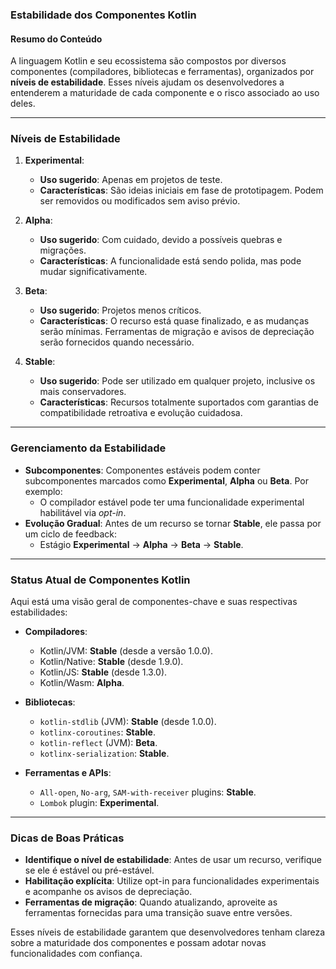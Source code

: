 ### **Estabilidade dos Componentes Kotlin**

#### **Resumo do Conteúdo**
A linguagem Kotlin e seu ecossistema são compostos por diversos componentes (compiladores, bibliotecas e ferramentas), organizados por **níveis de estabilidade**. Esses níveis ajudam os desenvolvedores a entenderem a maturidade de cada componente e o risco associado ao uso deles.

---

### **Níveis de Estabilidade**
1. **Experimental**:
   - **Uso sugerido**: Apenas em projetos de teste.
   - **Características**: São ideias iniciais em fase de prototipagem. Podem ser removidos ou modificados sem aviso prévio.
   
2. **Alpha**:
   - **Uso sugerido**: Com cuidado, devido a possíveis quebras e migrações.
   - **Características**: A funcionalidade está sendo polida, mas pode mudar significativamente.

3. **Beta**:
   - **Uso sugerido**: Projetos menos críticos.
   - **Características**: O recurso está quase finalizado, e as mudanças serão mínimas. Ferramentas de migração e avisos de depreciação serão fornecidos quando necessário.

4. **Stable**:
   - **Uso sugerido**: Pode ser utilizado em qualquer projeto, inclusive os mais conservadores.
   - **Características**: Recursos totalmente suportados com garantias de compatibilidade retroativa e evolução cuidadosa.

---

### **Gerenciamento da Estabilidade**
- **Subcomponentes**: Componentes estáveis podem conter subcomponentes marcados como **Experimental**, **Alpha** ou **Beta**. Por exemplo:
  - O compilador estável pode ter uma funcionalidade experimental habilitável via *opt-in*.
- **Evolução Gradual**: Antes de um recurso se tornar **Stable**, ele passa por um ciclo de feedback:
   - Estágio **Experimental** → **Alpha** → **Beta** → **Stable**.

---

### **Status Atual de Componentes Kotlin**
Aqui está uma visão geral de componentes-chave e suas respectivas estabilidades:
- **Compiladores**:
   - Kotlin/JVM: **Stable** (desde a versão 1.0.0).
   - Kotlin/Native: **Stable** (desde 1.9.0).
   - Kotlin/JS: **Stable** (desde 1.3.0).
   - Kotlin/Wasm: **Alpha**.
   
- **Bibliotecas**:
   - `kotlin-stdlib` (JVM): **Stable** (desde 1.0.0).
   - `kotlinx-coroutines`: **Stable**.
   - `kotlin-reflect` (JVM): **Beta**.
   - `kotlinx-serialization`: **Stable**.

- **Ferramentas e APIs**:
   - `All-open`, `No-arg`, `SAM-with-receiver` plugins: **Stable**.
   - `Lombok` plugin: **Experimental**.

---

### **Dicas de Boas Práticas**
- **Identifique o nível de estabilidade**: Antes de usar um recurso, verifique se ele é estável ou pré-estável.
- **Habilitação explícita**: Utilize opt-in para funcionalidades experimentais e acompanhe os avisos de depreciação.
- **Ferramentas de migração**: Quando atualizando, aproveite as ferramentas fornecidas para uma transição suave entre versões.
  
Esses níveis de estabilidade garantem que desenvolvedores tenham clareza sobre a maturidade dos componentes e possam adotar novas funcionalidades com confiança.